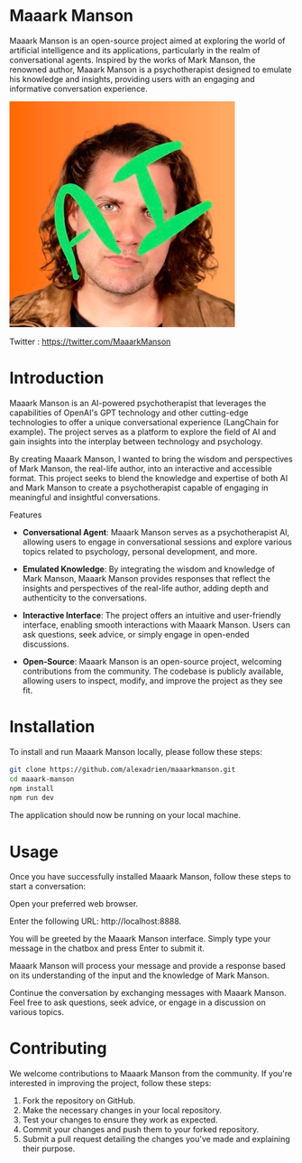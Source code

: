 # Maaark Manson

Maaark Manson is an open-source project aimed at exploring the world of artificial intelligence and its applications,
particularly in the realm of conversational agents. Inspired by the works of Mark Manson, the renowned author, Maaark
Manson is a psychotherapist designed to emulate his knowledge and insights, providing users with an engaging and
informative conversation experience.

![img.png](img.png)

Twitter : https://twitter.com/MaaarkManson

# Introduction

Maaark Manson is an AI-powered psychotherapist that leverages the capabilities of OpenAI's GPT technology and other
cutting-edge
technologies to offer a unique conversational experience (LangChain for example). The project serves as a platform to
explore the field of AI
and gain insights into the interplay between technology and psychology.

By creating Maaark Manson, I wanted to bring the wisdom and perspectives of Mark Manson, the real-life author, into an
interactive and accessible format. This project seeks to blend the knowledge and expertise of both AI and Mark Manson to
create a psychotherapist capable of engaging in meaningful and insightful conversations.

Features

- **Conversational Agent**: Maaark Manson serves as a psychotherapist AI, allowing users to engage in conversational
  sessions
  and explore various topics related to psychology, personal development, and more.

- **Emulated Knowledge**: By integrating the wisdom and knowledge of Mark Manson, Maaark Manson provides responses that
  reflect the insights and perspectives of the real-life author, adding depth and authenticity to the conversations.

- **Interactive Interface**: The project offers an intuitive and user-friendly interface, enabling smooth interactions
  with
  Maaark Manson. Users can ask questions, seek advice, or simply engage in open-ended discussions.

- **Open-Source**: Maaark Manson is an open-source project, welcoming contributions from the community. The codebase is
  publicly available, allowing users to inspect, modify, and improve the project as they see fit.

# Installation

To install and run Maaark Manson locally, please follow these steps:

```bash
git clone https://github.com/alexadrien/maaarkmanson.git
cd maaark-manson
npm install
npm run dev
```

The application should now be running on your local machine.

# Usage

Once you have successfully installed Maaark Manson, follow these steps to start a conversation:

Open your preferred web browser.

Enter the following URL: http://localhost:8888.

You will be greeted by the Maaark Manson interface. Simply type your message in the chatbox and press Enter to submit
it.

Maaark Manson will process your message and provide a response based on its understanding of the input and the knowledge
of Mark Manson.

Continue the conversation by exchanging messages with Maaark Manson. Feel free to ask questions, seek advice, or engage
in a discussion on various topics.

# Contributing

We welcome contributions to Maaark Manson from the community. If you're interested in improving the project, follow
these steps:

1. Fork the repository on GitHub.
2. Make the necessary changes in your local repository.
3. Test your changes to ensure they work as expected.
4. Commit your changes and push them to your forked repository.
5. Submit a pull request detailing the changes you've made and explaining their purpose.




